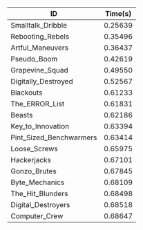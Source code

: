 |ID|Time(s)|
|-|-|
|Smalltalk_Dribble|0.25639|
|Rebooting_Rebels|0.35496|
|Artful_Maneuvers|0.36437|
|Pseudo_Boom|0.42619|
|Grapevine_Squad|0.49550|
|Digitally_Destroyed|0.52567|
|Blackouts|0.61233|
|The_ERROR_List|0.61831|
|Beasts|0.62186|
|Key_to_Innovation|0.63394|
|Pint_Sized_Benchwarmers|0.63414|
|Loose_Screws|0.65975|
|Hackerjacks|0.67101|
|Gonzo_Brutes|0.67845|
|Byte_Mechanics|0.68109|
|The_Hit_Blunders|0.68498|
|Digital_Destroyers|0.68518|
|Computer_Crew|0.68647|
